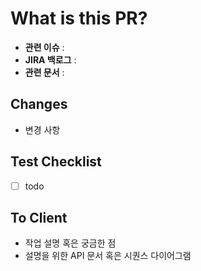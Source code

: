 # What is this PR?

- **관련 이슈** : 
- **JIRA 백로그** : 
- **관련 문서** :

## Changes 

- 변경 사항

## Test Checklist

- [ ] todo

## To Client

- 작업 설명 혹은 궁금한 점
- 설명을 위한 API 문서 혹은 시퀀스 다이어그램
